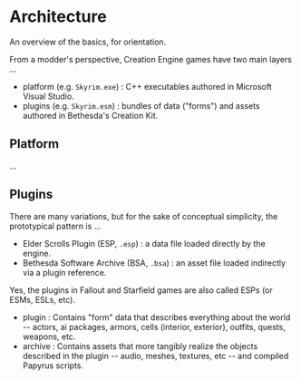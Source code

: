 # Architecture

An overview of the basics, for orientation.

From a modder's perspective, Creation Engine games have two main layers ...

- platform (e.g. `Skyrim.exe`) : C++ executables authored in Microsoft Visual Studio.
- plugins (e.g. `Skyrim.esm`) : bundles of data ("forms") and assets authored in Bethesda's Creation Kit.

## Platform

...

## Plugins

There are many variations, but for the sake of conceptual simplicity, the prototypical pattern is ...

- Elder Scrolls Plugin (ESP, `.esp`) : a data file loaded directly by the engine.
- Bethesda Software Archive (BSA, `.bsa`) : an asset file loaded indirectly via a plugin reference.

Yes, the plugins in Fallout and Starfield games are also called ESPs (or ESMs, ESLs, etc).

- plugin : Contains "form" data that describes everything about the world -- actors, ai packages, armors, cells (interior, exterior), outfits, quests, weapons, etc.
- archive :  Contains assets that more tangibly realize the objects described in the plugin -- audio, meshes, textures, etc -- and compiled Papyrus scripts.

